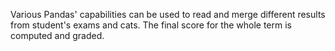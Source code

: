 Various Pandas' capabilities can be used to read and merge different results from student's exams and cats. The final score for the whole term is computed and graded. 
